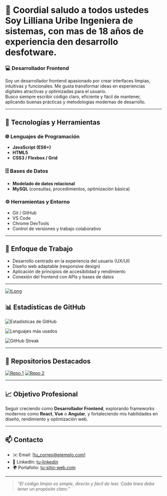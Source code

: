# 👋 Coordial saludo a todos ustedes Soy Lilliana Uribe Ingeniera de sistemas, con mas de 18 años de experiencia den desarrollo desfotware.

### 💻 Desarrollador Frontend

Soy un desarrollador frontend apasionado por crear interfaces limpias, intuitivas y funcionales. Me gusta transformar ideas en experiencias digitales atractivas y optimizadas para el usuario.  
Busco siempre escribir código claro, eficiente y fácil de mantener, aplicando buenas prácticas y metodologías modernas de desarrollo.

---

## 🧠 Tecnologías y Herramientas

### 🌐 Lenguajes de Programación
- **JavaScript (ES6+)**
- **HTML5**
- **CSS3 / Flexbox / Grid**

### 🗄️ Bases de Datos
- **Modelado de datos relacional**
- **MySQL** (consultas, procedimientos, optimización básica)

### ⚙️ Herramientas y Entorno
- Git / GitHub  
- VS Code  
- Chrome DevTools  
- Control de versiones y trabajo colaborativo

---

## 🚀 Enfoque de Trabajo
- Desarrollo centrado en la experiencia del usuario (UX/UI)
- Diseño web adaptable (responsive design)
- Aplicación de principios de accesibilidad y rendimiento
- Conexión del frontend con APIs y bases de datos

---
[![tl.png](https://i.postimg.cc/9FVMtZpn/tl.png)](https://postimg.cc/Z074J9X8)

## 📊 Estadísticas de GitHub

![Estadísticas de GitHub](https://github-readme-stats.vercel.app/api?username=lillianau&show_icons=true&theme=tokyonight)

![Lenguajes más usados](https://github-readme-stats.vercel.app/api/top-langs/?username=lillianau&layout=compact&theme=tokyonight)

![GitHub Streak](https://github-readme-streak-stats.herokuapp.com/?user=TU-USUARIO&theme=tokyonight)

---

## 🧩 Repositorios Destacados

[![Repo 1](https://github-readme-stats.vercel.app/api/pin/?username=lillianau&repo=nombre-del-repositorio-1&theme=tokyonight)](https://github.com/TU-USUARIO/nombre-del-repositorio-1)
[![Repo 2](https://github-readme-stats.vercel.app/api/pin/?username=TU-USUARIO&repo=nombre-del-repositorio-2&theme=tokyonight)](https://github.com/TU-USUARIO/nombre-del-repositorio-2)

---

## 📈 Objetivo Profesional
Seguir creciendo como **Desarrollador Frontend**, explorando frameworks modernos como **React**, **Vue** o **Angular**, y fortaleciendo mis habilidades en diseño, rendimiento y optimización web.

---

## 📫 Contacto
- ✉️ Email: [tu_correo@ejemplo.com]  
- 💼 LinkedIn: [tu-linkedin](https://linkedin.com/in/tu-perfil)  
- 🌍 Portafolio: [tu-sitio-web.com](https://tu-sitio-web.com)

---

> _“El código limpio es simple, directo y fácil de leer. Cada línea debe tener un propósito claro.”_
